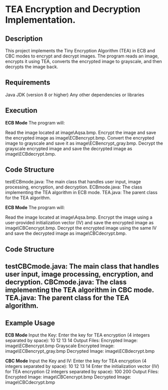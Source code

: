 # TEA Encryption and Decryption Implementation.
## Description
This project implements the Tiny Encryption Algorithm (TEA) in ECB and CBC modes to encrypt and decrypt images. The program reads an image, encrypts it using TEA, converts the encrypted image to grayscale, and then decrypts the image back.

## Requirements
Java JDK (version 8 or higher)
Any other dependencies or libraries

## Execution
**ECB Mode**
The program will:

Read the image located at image\Aqsa.bmp.
Encrypt the image and save the encrypted image as image\ECBencrypt.bmp.
Convert the encrypted image to grayscale and save it as image\ECBencrypt_gray.bmp.
Decrypt the grayscale encrypted image and save the decrypted image as image\ECBdecrypt.bmp.

## Code Structure
testECBmode.java: The main class that handles user input, image processing, encryption, and decryption.
ECBmode.java: The class implementing the TEA algorithm in ECB mode.
TEA.java: The parent class for the TEA algorithm.

**ECB Mode**
The program will:

Read the image located at image\Aqsa.bmp.
Encrypt the image using a user-provided initialization vector (IV) and save the encrypted image as image\CBCencrypt.bmp.
Decrypt the encrypted image using the same IV and save the decrypted image as image\CBCdecrypt.bmp.

## Code Structure
testCBCmode.java: The main class that handles user input, image processing, encryption, and decryption.
CBCmode.java: The class implementing the TEA algorithm in CBC mode.
TEA.java: The parent class for the TEA algorithm.
---------------------------------------------------------------------
## Example Usage

**ECB Mode**
Input the Key:
Enter the key for TEA encryption (4 integers separated by space): 10 12 13 14
Output Files:
Encrypted Image: image\ECBencrypt.bmp
Grayscale Encrypted Image: image\ECBencrypt_gray.bmp
Decrypted Image: image\ECBdecrypt.bmp

**CBC Mode**
Input the Key and IV:
Enter the key for TEA encryption (4 integers separated by space): 10 12 13 14
Enter the initialization vector (IV) for TEA encryption (2 integers separated by space): 100 200
Output Files:
Encrypted Image: image\CBCencrypt.bmp
Decrypted Image: image\CBCdecrypt.bmp



